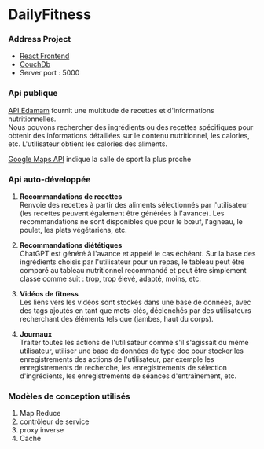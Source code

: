 # DailyFitness

### Address Project
* [React Frontend](http://localhost:3000/)
* [CouchDb](http://localhost:5984/_utils/)
* Server port : 5000

### Api publique
[API Edamam](https://www.edamam.com/) fournit une multitude de recettes et d'informations nutritionnelles.  
Nous pouvons rechercher des ingrédients ou des recettes spécifiques pour obtenir des informations détaillées sur le contenu nutritionnel, les calories, etc.
L'utilisateur obtient les calories des aliments.


[Google Maps API](https://developers.google.com/maps?hl=zh-cn) indique la salle de sport la plus proche


### Api auto-développée
1. **Recommandations de recettes**  
Renvoie des recettes à partir des aliments sélectionnés par l'utilisateur (les recettes peuvent également être générées à l'avance).
Les recommandations ne sont disponibles que pour le bœuf, l'agneau, le poulet, les plats végétariens, etc.

2. **Recommandations diététiques**  
ChatGPT est généré à l'avance et appelé le cas échéant.
Sur la base des ingrédients choisis par l'utilisateur pour un repas, le tableau peut être comparé au tableau nutritionnel recommandé et peut être simplement classé comme suit : trop, trop élevé, adapté, moins, etc.

3. **Vidéos de fitness**  
 Les liens vers les vidéos sont stockés dans une base de données, avec des tags ajoutés en tant que mots-clés, déclenchés par des utilisateurs recherchant des éléments tels que (jambes, haut du corps).

4. **Journaux**  
Traiter toutes les actions de l'utilisateur comme s'il s'agissait du même utilisateur, utiliser une base de données de type doc pour stocker les enregistrements des actions de l'utilisateur, par exemple les enregistrements de recherche, les enregistrements de sélection d'ingrédients, les enregistrements de séances d'entraînement, etc.

### Modèles de conception utilisés
1. Map Reduce
2. contrôleur de service
3. proxy inverse
4. Cache
